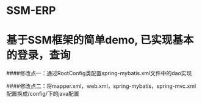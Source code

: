 # SSM-ERP
# 基于SSM框架的简单demo, 已实现基本的登录，查询

####修改点一：通过RootConfig类配置spring-mybatis.xml文件中的dao实现

####修改点二：将mapper.xml，web.xml，spring-mybatis，spring-mvc.xml配置换成/config/下的java配置

